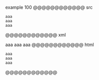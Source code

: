 example 100
@@@@@@@@@@@@ src
  ```
aaa
  aaa
aaa
  ```
@@@@@@@@@@@@ xml
<?xml version="1.0" encoding="UTF-8"?>
<!DOCTYPE document SYSTEM "CommonMark.dtd">
<document xmlns="http://commonmark.org/xml/1.0">
  <code_block>aaa
aaa
aaa
</code_block>
</document>
@@@@@@@@@@@@ html
<pre><code>aaa
aaa
aaa
</code></pre>
@@@@@@@@@@@@
